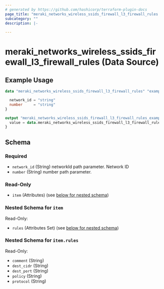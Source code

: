 ```yaml
---
# generated by https://github.com/hashicorp/terraform-plugin-docs
page_title: "meraki_networks_wireless_ssids_firewall_l3_firewall_rules Data Source - terraform-provider-meraki"
subcategory: ""
description: |-
  
---
```


# meraki_networks_wireless_ssids_firewall_l3_firewall_rules (Data Source)



## Example Usage

```terraform
data "meraki_networks_wireless_ssids_firewall_l3_firewall_rules" "example" {

  network_id = "string"
  number     = "string"
}

output "meraki_networks_wireless_ssids_firewall_l3_firewall_rules_example" {
  value = data.meraki_networks_wireless_ssids_firewall_l3_firewall_rules.example.item
}
```

<!-- schema generated by tfplugindocs -->
## Schema

### Required

- `network_id` (String) networkId path parameter. Network ID
- `number` (String) number path parameter.

### Read-Only

- `item` (Attributes) (see [below for nested schema](#nestedatt--item))

<a id="nestedatt--item"></a>
### Nested Schema for `item`

Read-Only:

- `rules` (Attributes Set) (see [below for nested schema](#nestedatt--item--rules))

<a id="nestedatt--item--rules"></a>
### Nested Schema for `item.rules`

Read-Only:

- `comment` (String)
- `dest_cidr` (String)
- `dest_port` (String)
- `policy` (String)
- `protocol` (String)
